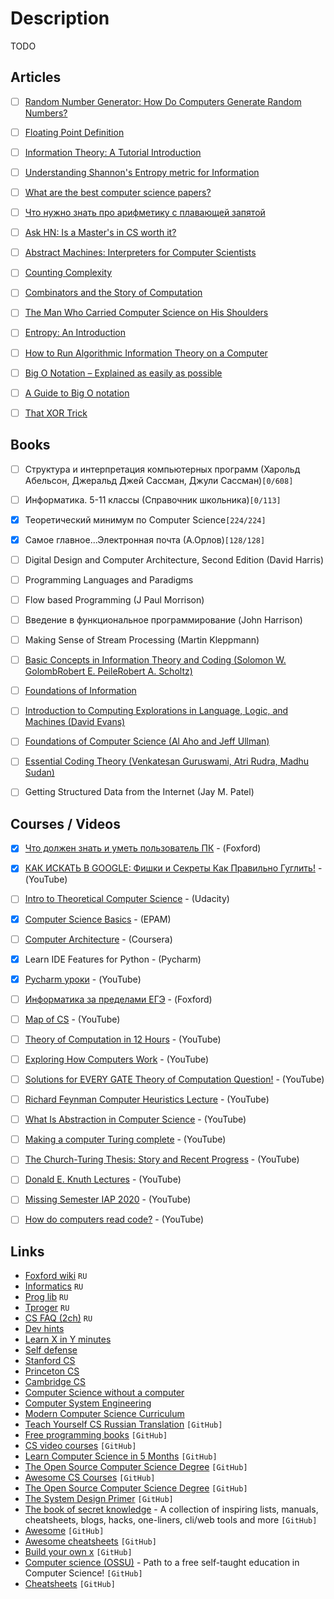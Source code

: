 # Description

TODO


## Articles

- [ ] [Random Number Generator: How Do Computers Generate Random Numbers?](https://www.freecodecamp.org/news/random-number-generator/)
- [ ] [Floating Point Definition](https://www.freecodecamp.org/news/floating-point-definition/)
- [ ] [Information Theory: A Tutorial Introduction](https://arxiv.org/abs/1802.05968)
- [ ] [Understanding Shannon's Entropy metric for Information](https://arxiv.org/abs/1405.2061)
- [ ] [What are the best computer science papers?](https://lobste.rs/s/l8eiy6/what_are_best_computer_science_papers)
- [ ] [Что нужно знать про арифметику с плавающей запятой](https://habr.com/ru/post/112953/)
- [ ] [Ask HN: Is a Master's in CS worth it?](https://news.ycombinator.com/item?id=26405955)
- [ ] [Abstract Machines: Interpreters for Computer Scientists](https://drs.is/post/abstract-machines/)
- [ ] [Counting Complexity](https://jellypbc.com/posts/ezmntq-counting-complexity)
- [ ] [Combinators and the Story of Computation](https://writings.stephenwolfram.com/2020/12/combinators-and-the-story-of-computation/)
- [ ] [The Man Who Carried Computer Science on His Shoulders](https://inference-review.com/article/the-man-who-carried-computer-science-on-his-shoulders)
- [ ] [Entropy: An Introduction](https://homes.cs.washington.edu/~ewein/blog/2020/07/14/entropy/)
- [ ] [How to Run Algorithmic Information Theory on a Computer](https://arxiv.org/abs/chao-dyn/9509014v2)
- [ ] [Big O Notation – Explained as easily as possible](https://news.ycombinator.com/item?id=25803288)
- [ ] [A Guide to Big O notation](https://eaj.no/a-guide-to-big-o-notation)
- [ ] [That XOR Trick](https://florian.github.io/xor-trick/)


## Books

- [ ] Структура и интерпретация компьютерных программ (Харольд Абельсон, Джеральд Джей Сассман, Джули Сассман)`[0/608]`
- [ ] Информатика. 5-11 классы (Справочник школьника)`[0/113]`
- [x] Теоретический минимум по Computer Science`[224/224]`
- [x] Самое главное...Электронная почта (А.Орлов)`[128/128]`
- [ ] Digital Design and Computer Architecture, Second Edition (David Harris)
- [ ] Programming Languages and Paradigms
- [ ] Flow based Programming (J Paul Morrison)
- [ ] Введение в функциональное программирование (John Harrison)
- [ ] Making Sense of Stream Processing (Martin Kleppmann)
- [ ] [Basic Concepts in Information Theory and Coding (Solomon W. GolombRobert E. PeileRobert A. Scholtz)](https://link.springer.com/book/10.1007/978-1-4757-2319-9)
- [ ] [Foundations of Information](https://faculty.washington.edu/ajko/books/foundations-of-information/#/)
- [ ] [Introduction to Computing Explorations in Language, Logic, and Machines (David Evans)](http://computingbook.org/)
- [ ] [Foundations of Computer Science (Al Aho and Jeff Ullman)](http://infolab.stanford.edu/~ullman/focs.html)
- [ ] [Essential Coding Theory (Venkatesan Guruswami, Atri Rudra, Madhu Sudan)](https://cse.buffalo.edu/faculty/atri/courses/coding-theory/book/web-coding-book.pdf)
- [ ] Getting Structured Data from the Internet (Jay M. Patel)


## Courses / Videos

- [x] [Что должен знать и уметь пользователь ПК](https://foxford.ru/courses/2493/landing) - (Foxford)
- [x] [КАК ИСКАТЬ В GOOGLE: Фишки и Секреты Как Правильно Гуглить!](https://youtu.be/Zi3GY0CopZQ) - (YouTube)
- [ ] [Intro to Theoretical Computer Science](https://www.udacity.com/course/intro-to-theoretical-computer-science--cs313) - (Udacity)
- [x] [Computer Science Basics](https://learn.epam.com/detailsPage?id=07464fe7-306f-4aa2-abdb-fb81ba509124) - (EPAM)
- [ ] [Computer Architecture](https://www.coursera.org/learn/comparch) - (Coursera)
- [x] Learn IDE Features for Python - (Pycharm)
- [x] [Pycharm уроки](https://youtube.com/playlist?list=PLF-NY6ldwAWrpTuu4oqU2zYzkYmQkiQ2-) - (YouTube)
- [ ] [Информатика за пределами ЕГЭ](https://foxford.ru/courses/3608/landing) - (Foxford)
- [ ] [Map of CS](https://youtu.be/SzJ46YA_RaA) - (YouTube)
- [ ] [Theory of Computation in 12 Hours](https://youtube.com/playlist?list=PLylTVsqZiRXPU09ULWGfXYsEtw-Qtq0Yn) - (YouTube)
- [ ] [Exploring How Computers Work](https://youtu.be/QZwneRb-zqA) - (YouTube)
- [ ] [Solutions for EVERY GATE Theory of Computation Question!](https://youtu.be/g_ZdcHSFGv0) - (YouTube)
- [ ] [Richard Feynman Computer Heuristics Lecture](https://youtu.be/EKWGGDXe5MA) - (YouTube)
- [ ] [What Is Abstraction in Computer Science](https://youtu.be/_y-5nZAbgt4) - (YouTube)
- [ ] [Making a computer Turing complete](https://youtu.be/AqNDk_UJW4k) - (YouTube)
- [ ] [The Church-Turing Thesis: Story and Recent Progress](https://youtu.be/QlYJz1B5XLU) - (YouTube)
- [ ] [Donald E. Knuth Lectures](https://online.stanford.edu/donald-e-knuth-lectures) - (YouTube)
- [ ] [Missing Semester IAP 2020](https://youtube.com/playlist?list=PLyzOVJj3bHQuloKGG59rS43e29ro7I57J) - (YouTube)
- [ ] [How do computers read code?](https://youtu.be/QXjU9qTsYCc) - (YouTube)


## Links

- [Foxford wiki](https://foxford.ru/wiki) `RU`
- [Informatics](https://informatics.msk.ru/) `RU`
- [Prog lib](https://proglib.io/) `RU`
- [Tproger](https://tproger.ru/) `RU`
- [CS FAQ (2ch)](https://pastebin.com/3xNpju3M) `RU`
- [Dev hints](https://devhints.io/)
- [Learn X in Y minutes](https://learnxinyminutes.com/)
- [Self defense](https://ssd.eff.org/ru)
- [Stanford CS](https://cs.stanford.edu/)
- [Princeton CS](https://www.cs.princeton.edu/)
- [Cambridge CS](https://www.cst.cam.ac.uk/)
- [Computer Science without a computer](https://www.csunplugged.org/en/)
- [Computer System Engineering](https://ocw.mit.edu/courses/electrical-engineering-and-computer-science/6-033-computer-system-engineering-spring-2018/)
- [Modern Computer Science Curriculum](https://functionalcs.github.io/curriculum/)
- [Teach Yourself CS Russian Translation](https://github.com/ilmoi/teachyourselfCS-RU) `[GitHub]`
- [Free programming books](https://github.com/EbookFoundation/free-programming-books) `[GitHub]`
- [CS video courses](https://github.com/Developer-Y/cs-video-courses) `[GitHub]`
- [Learn Computer Science in 5 Months](https://github.com/llSourcell/Learn_Computer_Science_in_5_Months) `[GitHub]`
- [The Open Source Computer Science Degree](https://github.com/ForrestKnight/open-source-cs) `[GitHub]`
- [Awesome CS Courses](https://github.com/prakhar1989/awesome-courses) `[GitHub]`
- [The Open Source Computer Science Degree](https://github.com/ForrestKnight/open-source-cs) `[GitHub]`
- [The System Design Primer](https://github.com/donnemartin/system-design-primer) `[GitHub]`
- [The book of secret knowledge](https://github.com/trimstray/the-book-of-secret-knowledge) -  A collection of inspiring lists, manuals, cheatsheets, blogs, hacks, one-liners, cli/web tools and more `[GitHub]`
- [Awesome](https://github.com/sindresorhus/awesome) `[GitHub]`
- [Awesome cheatsheets](https://github.com/LeCoupa/awesome-cheatsheets) `[GitHub]`
- [Build your own x](https://github.com/danistefanovic/build-your-own-x) `[GitHub]`
- [Computer science (OSSU)](https://github.com/ossu/computer-science) - Path to a free self-taught education in Computer Science! `[GitHub]`
- [Cheatsheets](https://github.com/rstacruz/cheatsheets) `[GitHub]`
